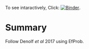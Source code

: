 To see intaractively, Click: [![Binder](https://mybinder.org/badge.svg)](https://mybinder.org/v2/gh/takasimiz/Denolf17_EfProb/master).


# Summary
Follow Denolf _et al_ 2017 using EfProb.
